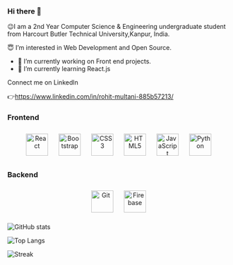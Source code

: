 ### Hi there 👋
  😉I am a 2nd Year Computer Science & Engineering undergraduate student from Harcourt Butler Technical University,Kanpur, India.

  😇 I’m interested in Web Development and Open Source.

- 🔭 I’m currently working on Front end projects.
- 🌱 I’m currently learning React.js

Connect me on Linkedln

👉https://www.linkedin.com/in/rohit-multani-885b57213/
### Frontend  
<div align="center">  
<img style="margin: 10px" src="https://profilinator.rishav.dev/skills-assets/react-original-wordmark.svg" alt="React" height="50" />  
<img style="margin: 10px" src="https://profilinator.rishav.dev/skills-assets/bootstrap-plain.svg" alt="Bootstrap" height="50" />  
<img style="margin: 10px" src="https://profilinator.rishav.dev/skills-assets/css3-original-wordmark.svg" alt="CSS3" height="50" />  
<img style="margin: 10px" src="https://profilinator.rishav.dev/skills-assets/html5-original-wordmark.svg" alt="HTML5" height="50" />  
<img style="margin: 10px" src="https://profilinator.rishav.dev/skills-assets/javascript-original.svg" alt="JavaScript" height="50" />  
<img style="margin: 10px" src="https://profilinator.rishav.dev/skills-assets/python-original.svg" alt="Python" height="50" />  
</div>

</td><td valign="top" width="33%">

### Backend  
<div align="center">  
<img style="margin: 10px" src="https://profilinator.rishav.dev/skills-assets/git-scm-icon.svg" alt="Git" height="50" />  
<img style="margin: 10px" src="https://profilinator.rishav.dev/skills-assets/firebase.png" alt="Firebase" height="50" />  
</div>

</td><td valign="top" width="33%">



![GitHub stats](https://github-readme-stats.vercel.app/api?username=rohitmultani&show_icons=true&theme=tokyonight)

![Top Langs](https://github-readme-stats.vercel.app/api/top-langs/?username=rohitmultani&theme=tokyonight)

![Streak](https://github-readme-streak-stats.herokuapp.com/?user=rohitmultani&theme=tokyonight)


